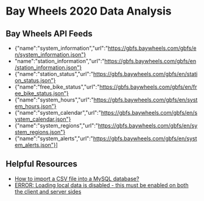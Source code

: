 # Bay Wheels 2020 Data Analysis

## Bay Wheels API Feeds
 - {"name":"system_information","url":"https://gbfs.baywheels.com/gbfs/en/system_information.json"}
 - "name":"station_information","url":"https://gbfs.baywheels.com/gbfs/en/station_information.json"}
 - {"name":"station_status","url":"https://gbfs.baywheels.com/gbfs/en/station_status.json"}
 - {"name":"free_bike_status","url":"https://gbfs.baywheels.com/gbfs/en/free_bike_status.json"}
 - {"name":"system_hours","url":"https://gbfs.baywheels.com/gbfs/en/system_hours.json"}
 - {"name":"system_calendar","url":"https://gbfs.baywheels.com/gbfs/en/system_calendar.json"}
 - {"name":"system_regions","url":"https://gbfs.baywheels.com/gbfs/en/system_regions.json"}
 - {"name":"system_alerts","url":"https://gbfs.baywheels.com/gbfs/en/system_alerts.json"}]


## Helpful Resources
- [How to import a CSV file into a MySQL database?](https://medium.com/@AviGoom/how-to-import-a-csv-file-into-a-mysql-database-ef8860878a68)
- [ERROR: Loading local data is disabled - this must be enabled on both the client and server sides](https://stackoverflow.com/questions/59993844/error-loading-local-data-is-disabled-this-must-be-enabled-on-both-the-client)